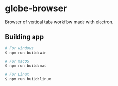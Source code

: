 # globe-browser

Browser of vertical tabs workflow made with electron.

## Building app

```bash
# For windows
$ npm run build:win

# For macOS
$ npm run build:mac

# For Linux
$ npm run build:linux
```
